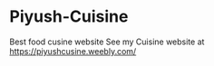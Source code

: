 # Piyush-Cuisine
Best food cusine website
See my Cuisine website at https://piyushcusine.weebly.com/
